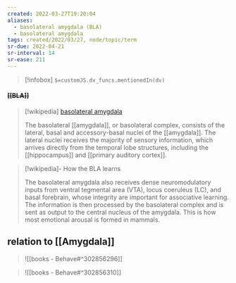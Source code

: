```yaml
---
created: 2022-03-27T19:20:04 
aliases:
  - basolateral amygdala (BLA)
  - basolateral amygdala
tags: created/2022/03/27, node/topic/term
sr-due: 2022-04-21
sr-interval: 14
sr-ease: 211
---
```

> [!infobox]
`$=customJS.dv_funcs.mentionedIn(dv)`

#### <s class="topic-title">[[BLA]]</s>

> [!wikipedia] [basolateral amygdala](https://en.wikipedia.org/wiki/Basolateral%20amygdala)
> 
> The basolateral [[amygdala]], or basolateral complex, consists of the lateral, basal and accessory-basal nuclei of the [[amygdala]]. The lateral nuclei receives the majority of sensory information, which arrives directly from the temporal lobe structures, including the [[hippocampus]] and [[primary auditory cortex]]. 

> [!wikipedia]- How the BLA learns
> 
> The basolateral amygdala also receives dense neuromodulatory inputs from ventral tegmental area (VTA), locus coeruleus (LC), and basal forebrain, whose integrity are important for associative learning. The information is then processed by the basolateral complex and is sent as output to the central nucleus of the amygdala. This is how most emotional arousal is formed in mammals.
>

## relation to [[Amygdala]]

> ![[books - Behave#^302856296]]

> ![[books - Behave#^302856310]]
